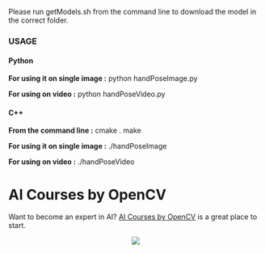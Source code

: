 Please run getModels.sh from the command line to download the model in the
correct folder.

### USAGE

#### Python

**For using it on single image :** python handPoseImage.py

**For using on video :** python handPoseVideo.py

#### C++

**From the command line :** cmake . make

**For using it on single image :** ./handPoseImage

**For using on video :** ./handPoseVideo

# AI Courses by OpenCV

Want to become an expert in AI?
[AI Courses by OpenCV](https://opencv.org/courses/) is a great place to start.

<a href="https://opencv.org/courses/">
<p align="center"> 
<img src="https://www.learnopencv.com/wp-content/uploads/2020/04/AI-Courses-By-OpenCV-Github.png">
</p>
</a>
